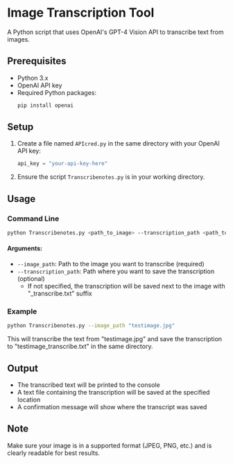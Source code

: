 # Image Transcription Tool

A Python script that uses OpenAI's GPT-4 Vision API to transcribe text from images.

## Prerequisites

- Python 3.x
- OpenAI API key
- Required Python packages:
  ```bash
  pip install openai
  ```

## Setup

1. Create a file named `APIcred.py` in the same directory with your OpenAI API key:
   ```python
   api_key = "your-api-key-here"
   ```

2. Ensure the script `Transcribenotes.py` is in your working directory.

## Usage

### Command Line

```bash
python Transcribenotes.py <path_to_image> --transcription_path <path_to_transcriptionfile>
```

#### Arguments:
- `--image_path`: Path to the image you want to transcribe (required)
- `--transcription_path`: Path where you want to save the transcription (optional)
  - If not specified, the transcription will be saved next to the image with "_transcribe.txt" suffix

### Example

```bash
python Transcribenotes.py --image_path "testimage.jpg"
```

This will transcribe the text from "testimage.jpg" and save the transcription to "testimage_transcribe.txt" in the same directory.

## Output

- The transcribed text will be printed to the console
- A text file containing the transcription will be saved at the specified location
- A confirmation message will show where the transcript was saved

## Note

Make sure your image is in a supported format (JPEG, PNG, etc.) and is clearly readable for best results.